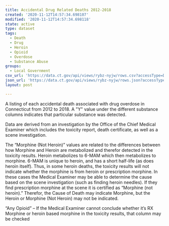 ```yaml
---
title: Accidental Drug Related Deaths 2012-2018
created: '2020-11-12T14:57:34.698107'
modified: '2020-11-12T14:57:34.698118'
state: active
type: dataset
tags:
  - Death
  - Drug
  - Heroin
  - Opioid
  - Overdose
  - Substance Abuse
groups:
  - Local Government
csv_url: 'https://data.ct.gov/api/views/rybz-nyjw/rows.csv?accessType=DOWNLOAD'
json_url: 'https://data.ct.gov/api/views/rybz-nyjw/rows.json?accessType=DOWNLOAD'
layout: post

---
```

A listing of each accidental death associated with drug overdose in Connecticut from 2012 to 2018. A "Y" value under the different substance columns indicates that particular substance was detected.

Data are derived from an investigation by the Office of the Chief Medical Examiner which includes the toxicity report, death certificate, as well as a scene investigation.

The “Morphine (Not Heroin)” values are related to the differences between how Morphine and Heroin are metabolized and therefor detected in the toxicity results. Heroin metabolizes to 6-MAM which then metabolizes to morphine.  6-MAM is unique to heroin, and has a short half-life (as does heroin itself). Thus, in some heroin deaths, the toxicity results will not indicate whether the morphine is from heroin or prescription morphine. In these cases the Medical Examiner may be able to determine the cause based on the scene investigation (such as  finding heroin needles). If they find prescription morphine at the scene it is certified as “Morphine (not heroin).”  Therefor, the Cause of Death may indicate Morphine, but the Heroin or Morphine (Not Heroin) may not be indicated.

 “Any Opioid” – If the Medical Examiner cannot conclude whether it’s RX Morphine or heroin based morphine in the toxicity results, that column may be checked
